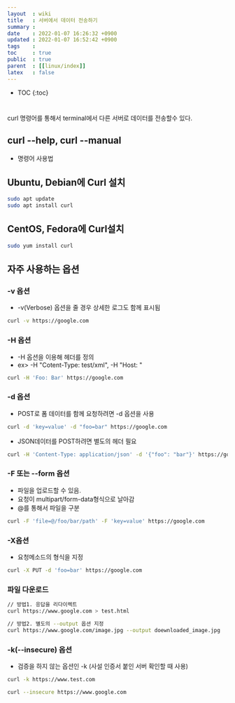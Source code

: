 ```yaml
---
layout  : wiki
title   : 서버에서 데이터 전송하기
summary : 
date    : 2022-01-07 16:26:32 +0900
updated : 2022-01-07 16:52:42 +0900
tags    : 
toc     : true
public  : true
parent  : [[linux/index]]
latex   : false
---
```

* TOC
{:toc}

#
curl 명령어를 통해서 terminal에서 다른 서버로 데이터를 전송할수 있다.

## curl --help, curl --manual
- 명령어 사용법

## Ubuntu, Debian에 Curl 설치

```sh
sudo apt update
sudo apt install curl
```

## CentOS, Fedora에 Curl설치

```sh
sudo yum install curl
```

## 자주 사용하는 옵션

### -v 옵션

- -v(Verbose) 옵션을 줄 경우 상세한 로그도 함께 표시됨

```sh
curl -v https://google.com
```

### -H 옵션

- -H 옵션을 이용해 헤더를 정의
- ex> -H "Cotent-Type: test/xml", -H "Host: "
 
```sh
curl -H 'Foo: Bar' https://google.com
```

### -d 옵션

- POST로 폼 데이터를 함께 요청하려면 -d 옵션을 사용
 
```sh
curl -d 'key=value' -d "foo=bar" https://google.com
```

- JSON데이터를 POST하려면 별도의 헤더 필요
 
```sh
curl -H 'Content-Type: application/json' -d '{"foo": "bar"}' https://google.com
```

### -F 또는 --form 옵션

- 파일을 업로드할 수 있음.
- 요청이 multipart/form-data형식으로 날아감
- @를 통해서 파일을 구분
 
```sh
curl -F 'file=@/foo/bar/path' -F 'key=value' https://google.com
```

### -X옵션

- 요청메소드의 형식을 지정

```sh
curl -X PUT -d 'foo=bar' https://google.com
```

### 파일 다운로드

```sh
// 방법1. 응답을 리다이렉트
curl https://www.google.com > test.html

// 방법2. 별도의 --output 옵션 지정
curl https://www.google.com/image.jpg --output doewnloaded_image.jpg
```

### -k(--insecure) 옵션

- 검증을 하지 않는 옵션인 -k (사설 인증서 붙인 서버 확인할 때 사용)
 
```sh
curl -k https://www.test.com

curl --insecure https://www.google.com

```
